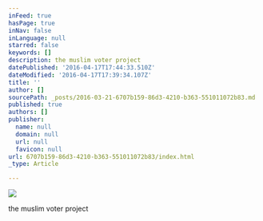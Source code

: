 ```yaml
---
inFeed: true
hasPage: true
inNav: false
inLanguage: null
starred: false
keywords: []
description: the muslim voter project
datePublished: '2016-04-17T17:44:33.510Z'
dateModified: '2016-04-17T17:39:34.107Z'
title: ''
author: []
sourcePath: _posts/2016-03-21-6707b159-86d3-4210-b363-551011072b83.md
published: true
authors: []
publisher:
  name: null
  domain: null
  url: null
  favicon: null
url: 6707b159-86d3-4210-b363-551011072b83/index.html
_type: Article

---
```

![](https://the-grid-user-content.s3-us-west-2.amazonaws.com/750afb53-6bed-48fc-b478-0f1be3c50ed5.jpg)

the muslim voter project